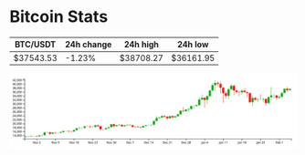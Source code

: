# Bitcoin Stats

BTC/USDT|24h change|24h high|24h low|
|---|---|---|---|
|$37543.53|-1.23%|$38708.27|$36161.95|

<img src="./chart.svg">
